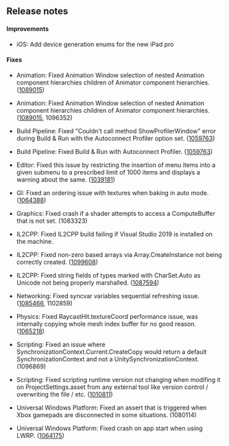 ## Release notes

#### Improvements

-   iOS: Add device generation enums for the new iPad pro

#### Fixes

-   Animation: Fixed Animation Window selection of nested Animation component hierarchies children of Animator component hierarchies. ([1089015](https://issuetracker.unity3d.com/issues/animation-window-shows-parent-animations-for-child-elements-when-parent-has-animator-component-and-children-do-not))

-   Animation: Fixed Animation Window selection of nested Animation component hierarchies children of Animator component hierarchies. ([1089015](https://issuetracker.unity3d.com/issues/animation-window-shows-parent-animations-for-child-elements-when-parent-has-animator-component-and-children-do-not), 1096352)

-   Build Pipeline: Fixed \"Couldn\'t call method ShowProfilerWindow\" error during Build & Run with the Autoconnect Profiler option set. ([1059763](https://issuetracker.unity3d.com/issues/building-with-autoconnect-profiler-enabled-throws-error-that-showprofilerwindow-could-not-be-called))

-   Build Pipeline: Fixed Build & Run with Autoconnect Profiler. ([1059763](https://issuetracker.unity3d.com/issues/building-with-autoconnect-profiler-enabled-throws-error-that-showprofilerwindow-could-not-be-called))

-   Editor: Fixed this issue by restricting the insertion of menu items into a given submenu to a prescribed limit of 1000 items and displays a warning about the same. ([1039181](https://issuetracker.unity3d.com/issues/assertion-failed-failed-to-insert-item-error-is-thrown-when-scripts-count-exceed-the-limit-of-1167-scripts))

-   GI: Fixed an ordering issue with textures when baking in auto mode. ([1064388](https://issuetracker.unity3d.com/issues/terrain-shaders-exhibit-artifacts-when-auto-generate-is-enabled-and-the-scene-is-reloaded-via-script))

-   Graphics: Fixed crash if a shader attempts to access a ComputeBuffer that is not set. (1083323)

-   IL2CPP: Fixed IL2CPP build failing if Visual Studio 2019 is installed on the machine.

-   IL2CPP: Fixed non-zero based arrays via Array.CreateInstance not being correctly created. ([1099608](https://issuetracker.unity3d.com/issues/il2cpp-indexoutofrangeexception-is-thrown-when-getting-last-array-value-with-array-dot-getvalue))

-   IL2CPP: Fixed string fields of types marked with CharSet.Auto as Unicode not being properly marshalled. ([1087594](https://issuetracker.unity3d.com/issues/il2cpp-text-get-corrupted-when-creating-windows-dialog-using-charset-dot-auto-with-simplified-chinese))

-   Networking: Fixed syncvar variables sequential refreshing issue. ([1085466](https://issuetracker.unity3d.com/issues/syncvar-refresh-is-not-being-updated-in-sequence), 1102859)

-   Physics: Fixed RaycastHit.textureCoord performance issue, was internally copying whole mesh index buffer for no good reason. ([1065218](https://issuetracker.unity3d.com/issues/raycasthit-dot-texturecoord-is-very-slow))

-   Scripting: Fixed an issue where SynchronizationContext.Current.CreateCopy would return a default SynchronizationContext and not a UnitySynchronizationContext. (1096869)

-   Scripting: Fixed scripting runtime version not changing when modifing it on ProjectSettings.asset from any external tool like version control / overwriting the file / etc. ([1010811](https://issuetracker.unity3d.com/issues/regression-scripting-runtime-version-didnt-change-from-outside-cause-crash-on-2018-dot-1))

-   Universal Windows Platform: Fixed an assert that is triggered when Xbox gamepads are disconnected in some situations. (1080114)

-   Universal Windows Platform: Fixed crash on app start when using LWRP. ([1064175](https://issuetracker.unity3d.com/issues/lwrp-uwp-project-with-lightweight-rp-on-uwp-platform-trigger-an-exeption))
